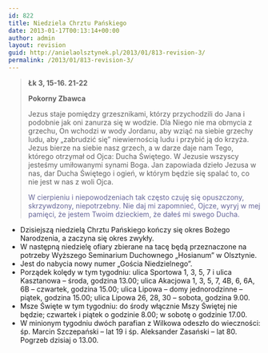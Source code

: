```yaml
---
id: 822
title: Niedziela Chrztu Pańskiego
date: 2013-01-17T00:13:14+00:00
author: admin
layout: revision
guid: http://anielaolsztynek.pl/2013/01/813-revision-3/
permalink: /2013/01/813-revision-3/
---
```

> **Łk 3, 15-16. 21-22**
> 
> **Pokorny Zbawca**
> 
> Jezus staje pomiędzy grzesznikami, którzy przychodzili do Jana i podobnie jak oni zanurza się w wodzie. Dla Niego nie ma obmycia z grzechu, On wchodzi w wody Jordanu, aby wziąć na siebie grzechy ludu, aby &#8222;zabrudzić się&#8221; niewiernością ludu i przybić ją do krzyża. Jezus bierze na siebie nasz grzech, a w darze daje nam Tego, którego otrzymał od Ojca: Ducha Świętego. W Jezusie wszyscy jesteśmy umiłowanymi synami Boga. Jan zapowiada dzieło Jezusa w nas, dar Ducha Świętego i ogień, w którym będzie się spalać to, co nie jest w nas z woli Ojca.
> 
> <span style="color: #666699;">W cierpieniu i niepowodzeniach tak często czuję się opuszczony, skrzywdzony, niepotrzebny. Nie daj mi zapomnieć, Ojcze, wyryj w mej pamięci, że jestem Twoim dzieckiem, że dałeś mi swego Ducha.</span>

  * Dzisiejszą niedzielą Chrztu Pańskiego kończy się okres Bożego Narodzenia, a zaczyna się okres zwykły.
  * W następną niedzielę ofiary zbierane na tacę będą przeznaczone na potrzeby Wyższego Seminarium Duchownego &#8222;Hosianum&#8221; w Olsztynie.
  * Jest do nabycia nowy numer &#8222;Gościa Niedzielnego&#8221;.
  * Porządek kolędy w tym tygodniu: ulica Sportowa 1, 3, 5, 7 i ulica Kasztanowa &#8211; środa, godzina 13.00; ulica Akacjowa 1, 3, 5, 7, 4B, 6, 6A, 6B &#8211; czwartek, godzina 15.00; ulica Lipowa &#8211; domy jednorodzinne &#8211; piątek, godzina 15.00; ulica Lipowa 26, 28, 30 &#8211; sobota, godzina 9.00.
  * Msze Święte w tym tygodniu: do środy włącznie Mszy Świętej nie będzie; czwartek i piątek o godzinie 8.00; w sobotę o godzinie 17.00.
  * W minionym tygodniu dwóch parafian z Wilkowa odeszło do wieczności: śp. Marcin Szczepański &#8211; lat 19 i śp. Aleksander Zasański &#8211; lat 80. Pogrzeb dzisiaj o 13.00.

>